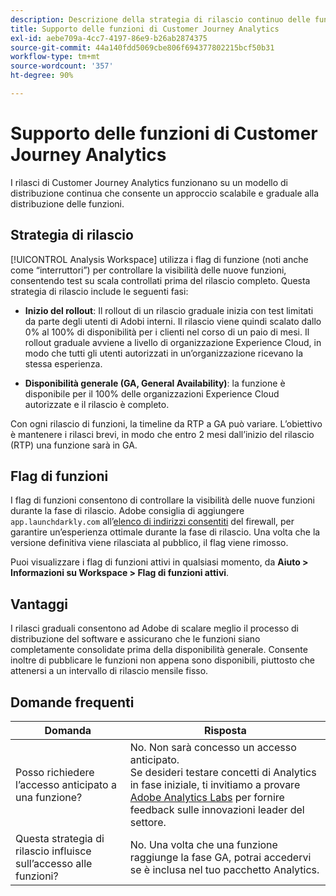 ```yaml
---
description: Descrizione della strategia di rilascio continuo delle funzioni per Customer Journey Analytics
title: Supporto delle funzioni di Customer Journey Analytics
exl-id: aebe709a-4cc7-4197-86e9-b26ab2874375
source-git-commit: 44a140fdd5069cbe806f694377802215bcf50b31
workflow-type: tm+mt
source-wordcount: '357'
ht-degree: 90%

---
```


# Supporto delle funzioni di Customer Journey Analytics

I rilasci di Customer Journey Analytics funzionano su un modello di distribuzione continua che consente un approccio scalabile e graduale alla distribuzione delle funzioni.

## Strategia di rilascio

[!UICONTROL Analysis Workspace] utilizza i flag di funzione (noti anche come “interruttori”) per controllare la visibilità delle nuove funzioni, consentendo test su scala controllati prima del rilascio completo. Questa strategia di rilascio include le seguenti fasi:

* **Inizio del rollout**: Il rollout di un rilascio graduale inizia con test limitati da parte degli utenti di Adobi interni. Il rilascio viene quindi scalato dallo 0% al 100% di disponibilità per i clienti nel corso di un paio di mesi. Il rollout graduale avviene a livello di organizzazione Experience Cloud, in modo che tutti gli utenti autorizzati in un’organizzazione ricevano la stessa esperienza.

* **Disponibilità generale (GA, General Availability)**: la funzione è disponibile per il 100% delle organizzazioni Experience Cloud autorizzate e il rilascio è completo.

Con ogni rilascio di funzioni, la timeline da RTP a GA può variare. L’obiettivo è mantenere i rilasci brevi, in modo che entro 2 mesi dall’inizio del rilascio (RTP) una funzione sarà in GA.

## Flag di funzioni

I flag di funzioni consentono di controllare la visibilità delle nuove funzioni durante la fase di rilascio. Adobe consiglia di aggiungere `app.launchdarkly.com` all’[elenco di indirizzi consentiti](https://experienceleague.adobe.com/docs/analytics/technotes/ip-addresses.html?lang=it) del firewall, per garantire un’esperienza ottimale durante la fase di rilascio. Una volta che la versione definitiva viene rilasciata al pubblico, il flag viene rimosso.

Puoi visualizzare i flag di funzioni attivi in qualsiasi momento, da **Aiuto > Informazioni su Workspace > Flag di funzioni attivi**.

## Vantaggi

I rilasci graduali consentono ad Adobe di scalare meglio il processo di distribuzione del software e assicurano che le funzioni siano completamente consolidate prima della disponibilità generale. Consente inoltre di pubblicare le funzioni non appena sono disponibili, piuttosto che attenersi a un intervallo di rilascio mensile fisso.

## Domande frequenti

| Domanda | Risposta |
| --- | --- |
| Posso richiedere l’accesso anticipato a una funzione? | No. Non sarà concesso un accesso anticipato.<br>Se desideri testare concetti di Analytics in fase iniziale, ti invitiamo a provare [Adobe Analytics Labs](https://experienceleague.adobe.com/docs/analytics/analyze/labs.html?lang=it) per fornire feedback sulle innovazioni leader del settore. |
| Questa strategia di rilascio influisce sull’accesso alle funzioni? | No. Una volta che una funzione raggiunge la fase GA, potrai accedervi se è inclusa nel tuo pacchetto Analytics. |
